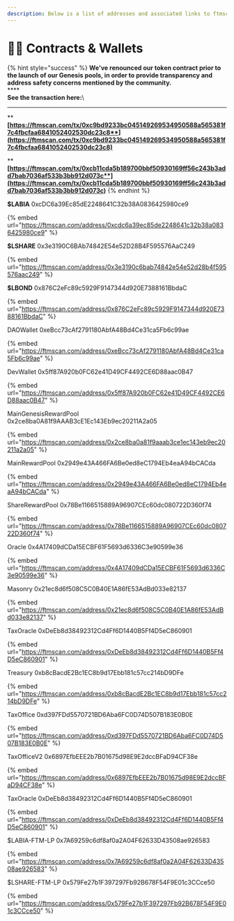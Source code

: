 ```yaml
---
description: Below is a list of addresses and associated links to ftmscan
---
```


# 👩🚒 Contracts & Wallets

{% hint style="success" %}
**We've renounced our token contract prior to the launch of our Genesis pools, in order to provide transparency and address safety concerns mentioned by the community.** \
****\
**See the transaction here:**\
****

****[**https://ftmscan.com/tx/0xc9bd9233bc045149269534950588a565381f7c4fbcfaa6841052402530dc23c8**](https://ftmscan.com/tx/0xc9bd9233bc045149269534950588a565381f7c4fbcfaa6841052402530dc23c8)****

****[**https://ftmscan.com/tx/0xcb11cda5b189700bbf50930169ff56c243b3add7bab7036af533b3bb912d073c**](https://ftmscan.com/tx/0xcb11cda5b189700bbf50930169ff56c243b3add7bab7036af533b3bb912d073c)****
{% endhint %}



**$LABIA** 0xcDC6a39Ec85dE2248641C32b38A0836425980ce9

{% embed url="https://ftmscan.com/address/0xcdc6a39ec85de2248641c32b38a0836425980ce9" %}

**$LSHARE** 0x3e3190C6BAb74842E54e52D28B4F595576AaC249

{% embed url="https://ftmscan.com/address/0x3e3190c6bab74842e54e52d28b4f595576aac249" %}

**$LBOND** 0x876C2eFc89c5929F9147344d920E7388161BbdaC

{% embed url="https://ftmscan.com/address/0x876C2eFc89c5929F9147344d920E7388161BbdaC" %}

DAOWallet 0xeBcc73cAf2791180AbfA48Bd4Ce31ca5Fb6c99ae

{% embed url="https://ftmscan.com/address/0xeBcc73cAf2791180AbfA48Bd4Ce31ca5Fb6c99ae" %}

DevWallet 0x5ff87A920b0FC62e41D49CF4492CE6D88aac0B47

{% embed url="https://ftmscan.com/address/0x5ff87A920b0FC62e41D49CF4492CE6D88aac0B47" %}

MainGenesisRewardPool 0x2ce8ba0A81f9AAAB3cE1Ec143Eb9ec20211A2a05

{% embed url="https://ftmscan.com/address/0x2ce8ba0a81f9aaab3ce1ec143eb9ec20211a2a05" %}

MainRewardPool 0x2949e43A466FA6Be0ed8eC1794Eb4eaA94bCACda

{% embed url="https://ftmscan.com/address/0x2949e43A466FA6Be0ed8eC1794Eb4eaA94bCACda" %}

ShareRewardPool 0x78Be1166515889A96907CEc60dc080722D360f74

{% embed url="https://ftmscan.com/address/0x78Be1166515889A96907CEc60dc080722D360f74" %}

Oracle 0x4A17409dCDa15ECBF61F5693d6336C3e90599e36

{% embed url="https://ftmscan.com/address/0x4A17409dCDa15ECBF61F5693d6336C3e90599e36" %}

Masonry 0x21ec8d6f508C5C0B40E1A86fE53AdBd033e82137

{% embed url="https://ftmscan.com/address/0x21ec8d6f508C5C0B40E1A86fE53AdBd033e82137" %}

TaxOracle 0xDeEb8d38492312Cd4Ff6D1440B5Ff4D5eC860901

{% embed url="https://ftmscan.com/address/0xDeEb8d38492312Cd4Ff6D1440B5Ff4D5eC860901" %}

Treasury 0xb8cBacdE2Bc1EC8b9d17Ebb181c57cc214bD9DFe

{% embed url="https://ftmscan.com/address/0xb8cBacdE2Bc1EC8b9d17Ebb181c57cc214bD9DFe" %}

TaxOffice 0xd397FDd5570721BD6Aba6FC0D74D507B183E0B0E

{% embed url="https://ftmscan.com/address/0xd397FDd5570721BD6Aba6FC0D74D507B183E0B0E" %}

TaxOfficeV2 0x6897EfbEEE2b7B01675d98E9E2dccBFaD94CF38e

{% embed url="https://ftmscan.com/address/0x6897EfbEEE2b7B01675d98E9E2dccBFaD94CF38e" %}

TaxOracle 0xDeEb8d38492312Cd4Ff6D1440B5Ff4D5eC860901

{% embed url="https://ftmscan.com/address/0xDeEb8d38492312Cd4Ff6D1440B5Ff4D5eC860901" %}

$LABIA-FTM-LP 0x7A69259c6df8af0a2A04F62633D43508ae926583

{% embed url="https://ftmscan.com/address/0x7A69259c6df8af0a2A04F62633D43508ae926583" %}

$LSHARE-FTM-LP 0x579Fe27b1F397297Fb92B678F54F9E01c3CCce50

{% embed url="https://ftmscan.com/address/0x579Fe27b1F397297Fb92B678F54F9E01c3CCce50" %}
